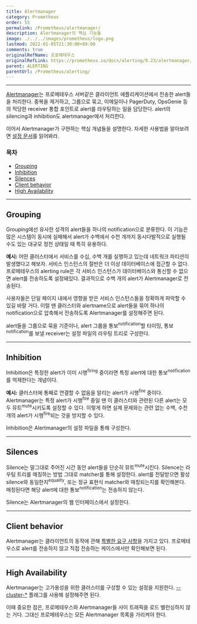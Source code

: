 ```yaml
---
title: Alertmanager
category: Prometheus
order: 55
permalink: /Prometheus/alertmanager/
description: Alertmanager의 핵심 기능들
image: ./../../images/prometheus/logo.png
lastmod: 2022-01-05T21:30:00+09:00
comments: true
originalRefName: 프로메테우스
originalRefLink: https://prometheus.io/docs/alerting/0.23/alertmanager/
parent: ALERTING
parentUrl: /Prometheus/alerting/
---
```


---

[Alertmanager](https://github.com/prometheus/alertmanager)는 프로메테우스 서버같은 클라이언트 애플리케이션에서 전송한 alert들을 처리한다. 중복을 제거하고, 그룹으로 묶고, 이메일이나 PagerDuty, OpsGenie 등의 적당한 receiver 통합 포인트로 alert를 라우팅하는 일을 담당한다. alert의 silencing과 inhibition도 alertmanager에서 처리한다.

이어서 Alertmanager가 구현하는 핵심 개념들을 설명한다. 자세한 사용법을 알아보려면 [설정 문서](../alerting.configuration)를 읽어봐라.

### 목차

- [Grouping](#grouping)
- [Inhibition](#inhibition)
- [Silences](#silences)
- [Client behavior](#client-behavior)
- [High Availability](#high-availability)

---

## Grouping

Grouping에선 유사한 성격의 alert들을 하나의 notification으로 분류한다. 이 기능은 많은 시스템이 동시에 실패해서 alert가 수백에서 수천 개까지 동시다발적으로 실행될 수도 있는 대규모 정전 상태일 때 특히 유용하다.

**예시:** 어떤 클러스터에서 서비스를 수십, 수백 개를 실행하고 있는데 네트워크 파티션이 발생했다고 해보자. 서비스 인스턴스의 절반은 더 이상 데이터베이스에 접근할 수 없다. 프로메테우스의 alerting rule은 각 서비스 인스턴스가 데이터베이스와 통신할 수 없으면 alert를 전송하도록 설정돼있다. 결과적으로 수백 개의 alert가 Alertmanager로 전송된다.

사용자들은 단일 페이지 내에서 영향을 받은 서비스 인스턴스들을 정확하게 파악할 수 있길 바랄 거다. 이럴 땐 클러스터와 alertname으로 alert들을 묶어 하나의 notification으로 압축해서 전송하도록 Alertmanager를 설정해주면 된다.

alert들을 그룹으로 묶을 기준이나, alert 그룹을 통보<sup>notification</sup>할 타이밍, 통보<sup>notification</sup>를 보낼 receiver는 설정 파일의 라우팅 트리로 구성한다.

---

## Inhibition

Inhibition은 특정한 alert가 이미 시행<sup>firing</sup> 중이라면 특정 alert에 대한 통보<sup>notification</sup>를 억제한다는 개념이다.

**예시:** 클러스터에 통째로 연결할 수 없음을 알리는 alert가 시행<sup>fire</sup> 중이다. Alertmanager는 특정 alert가 시행<sup>fire</sup> 중일 땐 이 클러스터와 관련된 다른 alert는 모두 뮤트<sup>mute</sup>시키도록 설정할 수 있다. 이렇게 하면 실제 문제와는 관련 없는 수백, 수천 개의 alert가 시행<sup>fire</sup>되는 것을 방지할 수 있다.

Inhibition은 Alertmanager의 설정 파일을 통해 구성한다.

---

## Silences

Silence는 말그대로 주어진 시간 동안 alert들을 단순히 뮤트<sup>mute</sup>시킨다. Silence는 라우팅 트리를 매칭하는 방법 그대로 matcher를 통해 설정한다. alert를 전달받으면 활성 silence와 동일한지<sup>equality</sup>, 또는 정규 표현식 matcher와 매칭되는지를 확인해본다. 매칭된다면 해당 alert에 대한 통보<sup>notification</sup>는 전송하지 않는다.

Silence는 Alertmanager의 웹 인터페이스에서 설정한다.

---

## Client behavior

Alertmanager는 클라이언트의 동작에 관해 [특별한 요구 사항](../alerting.clients)을 가지고 있다. 프로메테우스로 alert를 전송하지 않고 직접 전송하는 케이스에서만 확인해보면 된다.

---

## High Availability

Alertmanager는 고가용성을 위한 클러스터를 구성할 수 있는 설정을 지원한다. [\-\-cluster-*](https://github.com/prometheus/alertmanager#high-availability) 플래그를 사용해 설정해주면 된다.

이때 중요한 점은, 프로메테우스와 Alertmanager들 사이 트래픽을 로드 밸런싱하지 않는 거다. 그대신 프로메테우스는 모든 Alertmanager 목록을 가리켜야 한다.